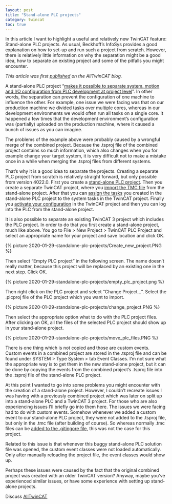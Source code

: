 ```yaml
---
layout: post
title: "Stand-alone PLC projects"
category: twincat
toc: true
---
```


In this article I want to highlight a useful and relatively new TwinCAT feature: Stand-alone PLC projects. As usual, Beckhoff’s InfoSys provides a good explanation on how to set-up and run such a project from scratch. However, there is relatively little information on why the separation might be a good idea, how to separate an existing project and some of the pitfalls you might encounter.

*This article was first [published](https://alltwincat.com/2020/01/29/standalone-plc-projects/) on the AllTwinCAT blog.*

A stand-alone PLC project “[makes it possible to separate system, motion and I/O configuration from PLC development at project level](https://infosys.beckhoff.com/content/1033/tc3_plc_intro/4702071179.html?id=135948604315208321)”. In other words, the separation can prevent the configuration of one machine to influence the other. For example, one issue we were facing was that on our production machine we divided tasks over multiple cores, whereas in our development environments we would often run all tasks on a single core. It happened a few times that the development environment’s configuration was (partially) uploaded on the production machine, where it caused a bunch of issues as you can imagine.

The problems of the example above were probably caused by a wrongful merge of the combined project. Because the .tsproj file of the combined project contains so much information, which also changes when you for example change your target system, it is very difficult not to make a mistake once in a while when merging the .tsproj files from different systems.

That’s why it is a good idea to separate the projects. Creating a separate PLC project from scratch is relatively straight forward, but only possible from version 4022.0. First you create a [stand-alone PLC project](https://infosys.beckhoff.com/content/1033/tc3_plc_intro/4278074763.html). Then you create a separate TwinCAT project, where you [import the TMC file](https://infosys.beckhoff.com/content/1033/tc3_plc_intro/9007203968704139.html) from the stand-alone project. After that you can [assign the tasks](https://infosys.beckhoff.com/content/1033/tc3_plc_intro/4713966219.html?id=2085931447876199423) you created in the stand-alone PLC project to the system tasks in the TwinCAT project. Finally you [activate your configuration](https://infosys.beckhoff.com/content/1033/tc3_plc_intro/4702258059.html?id=4785525580931834985) in the TwinCAT project and then you can log into the PLC from the stand-alone project.

It is also possible to separate an existing TwinCAT 3 project which includes the PLC project. In order to do that you first create a stand-alone project, much like above. You go to File > New Project > TwinCAT PLC Project and select an appropriate name for your project and save location and click OK.

{% picture 2020-01-29-standalone-plc-projects/Create_new_project.PNG %}

Then select “Empty PLC project” in the following screen. The name doesn’t really matter, because this project will be replaced by an existing one in the next step. Click OK.

{% picture 2020-01-29-standalone-plc-projects/empty_plc_project.png %}

Then right click on the PLC project and select “Change Project...”. Select the .plcproj file of the PLC project which you want to import.

{% picture 2020-01-29-standalone-plc-projects/change_project.PNG %}

Then select the appropriate option what to do with the PLC project files. After clicking on OK, all the files of the selected PLC project should show up in your stand-alone project.

{% picture 2020-01-29-standalone-plc-projects/move_plc_files.PNG %}

There is one thing which is not copied and those are custom events. Custom events in a combined project are stored in the .tsproj file and can be found under SYSTEM > Type System > tab Event Classes. I’m not sure what the appropriate way is to get them in the new stand-alone project, but it can be done by copying the events from the combined project’s .tsproj file into the .tsproj file of the stand-alone PLC project.

At this point I wanted to go into some problems you might encounter with the creation of a stand-alone project. However, I couldn’t recreate issues I was having with a previously combined project which was later on split up into a stand-alone PLC and a TwinCAT 3 project. For those who are also experiencing issues I’ll briefly go into them here. 
The issues we were facing had to do with custom events. Somehow whenever we added a custom event to our stand-alone PLC project, they were not added to the .tsproj file, but only in the .tmc file (after building of course). So whereas normally .tmc files can be [added to the .gitingore file](https://alltwincat.com/2019/12/02/gitignore-for-twincat/), this was not the case for this project.

Related to this issue is that whenever this buggy stand-alone PLC solution file was opened, the custom event classes were not loaded automatically. Only after manually reloading the project file, the event classes would show up. 

Perhaps these issues were caused by the fact that the original combined project was created with an older TwinCAT version? Anyway, maybe you’ve experienced similar issues, or have some experience with setting up stand-alone projects.

Discuss [AllTwinCAT](https://alltwincat.com/2020/01/29/standalone-plc-projects#comments) 
